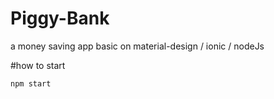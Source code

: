 # Piggy-Bank
a money saving app basic on material-design / ionic / nodeJs

#how to start

```
npm start

```
